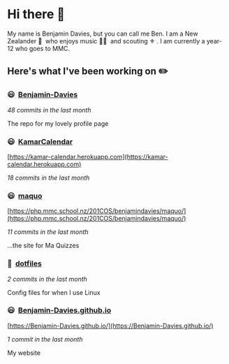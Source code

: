 # Hi there 👋

My name is Benjamin Davies, but you can call me Ben. I am a New Zealander 🥝 &nbsp;who enjoys music 🎸🎷 &nbsp;and scouting ⚜️ . I am currently a year-12 who goes to MMC.

## Here's what I've been working on ✏️


### 😃&nbsp; [Benjamin-Davies](https://github.com/Benjamin-Davies/Benjamin-Davies)

*48 commits in the last month*

The repo for my lovely profile page


### 😃&nbsp; [KamarCalendar](https://github.com/Benjamin-Davies/KamarCalendar)

[https://kamar-calendar.herokuapp.com](https://kamar-calendar.herokuapp.com)

*18 commits in the last month*




### 😃&nbsp; [maquo](https://github.com/Benjamin-Davies/maquo)

[https://php.mmc.school.nz/201COS/benjamindavies/maquo/](https://php.mmc.school.nz/201COS/benjamindavies/maquo/)

*11 commits in the last month*

…the site for Ma Quizzes


### 🐧&nbsp; [dotfiles](https://github.com/Benjamin-Davies/dotfiles)

*2 commits in the last month*

Config files for when I use Linux


### 😃&nbsp; [Benjamin-Davies.github.io](https://github.com/Benjamin-Davies/Benjamin-Davies.github.io)

[https://Benjamin-Davies.github.io/](https://Benjamin-Davies.github.io/)

*1 commit in the last month*

My website

